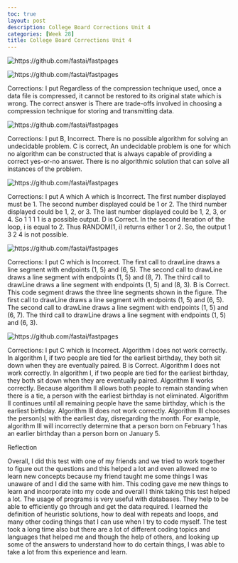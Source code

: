 ```yaml
---
toc: true
layout: post
description: College Board Corrections Unit 4
categories: [Week 28]
title: College Board Corrections Unit 4
---
```


![]({{site.baseurl}}/images2/.png "https://github.com/fastai/fastpages")

![]({{site.baseurl}}/images2/unit41.png "https://github.com/fastai/fastpages")


Corrections: I put Regardless of the compression technique used, once a data file is compressed, it cannot be restored to its original state which is wrong. The correct answer is There are trade-offs involved in choosing a compression technique for storing and transmitting data.
 
 ![]({{site.baseurl}}/images2/unit42.png "https://github.com/fastai/fastpages") 

 Corrections: I put B, Incorrect. There is no possible algorithm for solving an undecidable problem. C is correct, An undecidable problem is one for which no algorithm can be constructed that is always capable of providing a correct yes-or-no answer. There is no algorithmic solution that can solve all instances of the problem.


![]({{site.baseurl}}/images2/unit4ysl.png "https://github.com/fastai/fastpages") 

Corrections: I put A which A which is Incorrect. The first number displayed must be 1. The second number displayed could be 1 or 2. The third number displayed could be 1, 2, or 3. The last number displayed could be 1, 2, 3, or 4. So 1 1 1 1 is a possible output. D is Correct. In the second iteration of the loop, i is equal to 2. Thus RANDOM(1, i) returns either 1 or 2. So, the output 1 3 2 4 is not possible.

![]({{site.baseurl}}/images2/unit43.png "https://github.com/fastai/fastpages") 

Corrections: I put C  which is Incorrect. The first call to drawLine draws a line segment with endpoints (1, 5) and (6, 5). The second call to drawLine draws a line segment with endpoints (1, 5) and (8, 7). The third call to drawLine draws a line segment with endpoints (1, 5) and (8, 3). B is Correct. This code segment draws the three line segments shown in the figure. The first call to drawLine draws a line segment with endpoints (1, 5) and (6, 5). The second call to drawLine draws a line segment with endpoints (1, 5) and (6, 7). The third call to drawLine draws a line segment with endpoints (1, 5) and (6, 3).



![]({{site.baseurl}}/images2/unit45.png "https://github.com/fastai/fastpages") 

Corrections:  I put C which is Incorrect. Algorithm I does not work correctly. In algorithm I, if two people are tied for the earliest birthday, they both sit down when they are eventually paired. B is Correct. Algorithm I does not work correctly. In algorithm I, if two people are tied for the earliest birthday, they both sit down when they are eventually paired. Algorithm II works correctly. Because algorithm II allows both people to remain standing when there is a tie, a person with the earliest birthday is not eliminated. Algorithm II continues until all remaining people have the same birthday, which is the earliest birthday. Algorithm III does not work correctly. Algorithm III chooses the person(s) with the earliest day, disregarding the month. For example, algorithm III will incorrectly determine that a person born on February 1 has an earlier birthday than a person born on January 5.

Reflection

Overall, I did this test with one of my friends and we tried to work together to figure out the questions and this helped a lot and even allowed me to learn new concepts because my friend taught me some things I was unaware of and I did the same with him. This coding gave me new things to learn and incorporate into my code and overall I think taking this test helped a lot. 
The usage of programs is very useful with databases. They help to be able to efficiently go through and get the data required. I learned the definition of heuristic solutions, how to deal with repeats and loops, and many other coding things that I can use when I try to code myself. The test took a long time also but there are a lot of different coding topics and languages that helped me and though the help of others, and looking up some of the answers to understand how to do certain things, I was able to take a lot from this experience and learn. 









